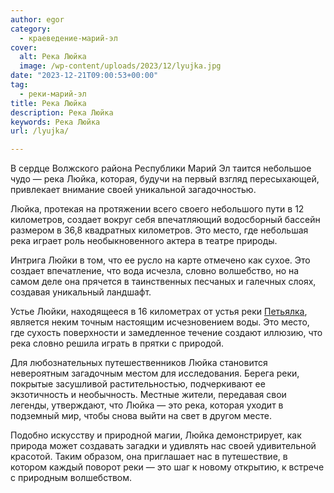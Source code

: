 ```yaml
---
author: egor
category:
  - краеведение-марий-эл
cover:
  alt: Река Люйка
  image: /wp-content/uploads/2023/12/lyujka.jpg
date: "2023-12-21T09:00:53+00:00"
tag:
  - реки-марий-эл
title: Река Люйка
description: Река Люйка
keywords: Река Люйка
url: /lyujka/

---
```

В сердце Волжского района Республики Марий Эл таится небольшое чудо — река Люйка, которая, будучи на первый взгляд пересыхающей, привлекает внимание своей уникальной загадочностью.

Люйка, протекая на протяжении всего своего небольшого пути в 12 километров, создает вокруг себя впечатляющий водосборный бассейн размером в 36,8 квадратных километров. Это место, где небольшая река играет роль необыкновенного актера в театре природы.

Интрига Люйки в том, что ее русло на карте отмечено как сухое. Это создает впечатление, что вода исчезла, словно волшебство, но на самом деле она прячется в таинственных песчаных и галечных слоях, создавая уникальный ландшафт.

Устье Люйки, находящееся в 16 километрах от устья реки [Петьялка](/petyalka/), является неким точным настоящим исчезновением воды. Это место, где сухость поверхности и замедленное течение создают иллюзию, что река словно решила играть в прятки с природой.

Для любознательных путешественников Люйка становится невероятным загадочным местом для исследования. Берега реки, покрытые засушливой растительностью, подчеркивают ее экзотичность и необычность. Местные жители, передавая свои легенды, утверждают, что Люйка — это река, которая уходит в подземный мир, чтобы снова выйти на свет в другом месте.

Подобно искусству и природной магии, Люйка демонстрирует, как природа может создавать загадки и удивлять нас своей удивительной красотой. Таким образом, она приглашает нас в путешествие, в котором каждый поворот реки — это шаг к новому открытию, к встрече с природным волшебством.
